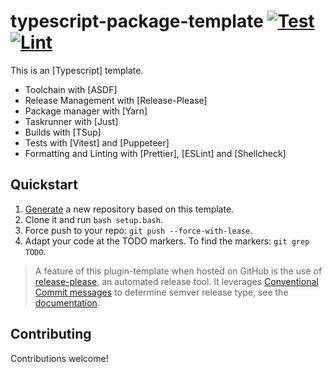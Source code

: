 # typescript-package-template [![Test](https://github.com/zenobi-us/typescript-package-template/actions/workflows/test.yml/badge.svg)](https://github.com/zenobi-us/typescript-package-template/actions/workflows/test.yml) [![Lint](https://github.com/zenobi-us/typescript-package-template/actions/workflows/lint.yml/badge.svg)](https://github.com/zenobi-us/typescript-package-template/actions/workflows/lint.yml)

This is an [Typescript] template.

- Toolchain with [ASDF]
- Release Management with [Release-Please]
- Package manager with [Yarn]
- Taskrunner with [Just]
- Builds with [TSup]
- Tests with [Vitest] and [Puppeteer]
- Formatting and Linting with [Prettier], [ESLint] and [Shellcheck]


## Quickstart

1. [Generate](https://github.com/new?template_name=typescript-package-template&template_owner=zenobi.us) a new repository based on this template.
2. Clone it and run `bash setup.bash`.
3. Force push to your repo: `git push --force-with-lease`.
4. Adapt your code at the TODO markers. To find the markers: `git grep TODO`.

>A feature of this plugin-template when hosted on GitHub is the use of [release-please](https://github.com/googleapis/release-please), an automated release tool. It leverages [Conventional Commit messages](https://www.conventionalcommits.org/) to determine semver release type, see the [documentation](https://github.com/googleapis/release-please).

## Contributing

Contributions welcome!

